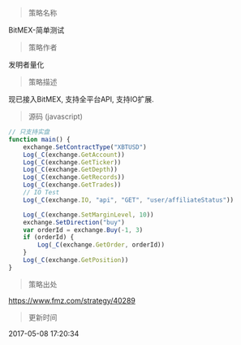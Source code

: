 
> 策略名称

BitMEX-简单测试

> 策略作者

发明者量化

> 策略描述

现已接入BitMEX, 支持全平台API, 支持IO扩展.



> 源码 (javascript)

``` javascript
// 只支持实盘
function main() {
    exchange.SetContractType("XBTUSD")
    Log(_C(exchange.GetAccount))
    Log(_C(exchange.GetTicker))
    Log(_C(exchange.GetDepth))
    Log(_C(exchange.GetRecords))
    Log(_C(exchange.GetTrades))
    // IO Test
    Log(_C(exchange.IO, "api", "GET", "user/affiliateStatus"))

    Log(_C(exchange.SetMarginLevel, 10))
    exchange.SetDirection("buy")
    var orderId = exchange.Buy(-1, 3)
    if (orderId) {
        Log(_C(exchange.GetOrder, orderId))
    }
    Log(_C(exchange.GetPosition))
}
```

> 策略出处

https://www.fmz.com/strategy/40289

> 更新时间

2017-05-08 17:20:34
